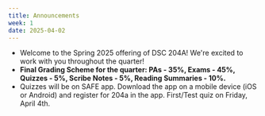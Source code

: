 ```yaml
---
title: Announcements
week: 1
date: 2025-04-02
---
```


* Welcome to the Spring 2025 offering of DSC 204A! We're excited to work with you throughout the quarter!
* **Final Grading Scheme for the quarter: PAs - 35%, Exams - 45%, Quizzes - 5%, Scribe Notes - 5%, Reading Summaries - 10%.**
* Quizzes will be on SAFE app. Download the app on a mobile device (iOS or Android) and register for 204a in the app.  First/Test quiz on Friday, April 4th. 
